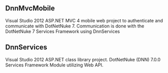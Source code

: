 DnnMvcMobile
-------------
Visual Studio 2012 ASP.NET MVC 4 mobile web project to authenticate and communicate with DotNetNuke 7. Communication is done with the DotNetNuke 7 Services Framework using DnnServices

DnnServices
-------------
Visual Studio 2012 ASP.NET class library project. DotNetNuke (DNN) 7.0.0 Services Framework Module utilizing Web API.